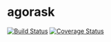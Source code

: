 # agorask
[![Build Status](https://circleci.com/gh/youennPennarun/agorask/tree/development.svg?style=shield)](https://circleci.com/gh/youennPennarun/agorask/tree/development)
[![Coverage Status](https://codecov.io/github/youennPennarun/agorask/coverage.svg?branch=master)](https://coveralls.io/github/youennPennarun/agorask?branch=development)
